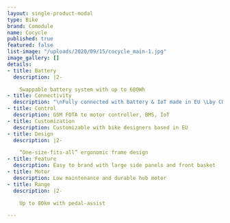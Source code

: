 ```yaml
---
layout: single-product-modal
type: Bike
brand: Comodule
name: Cocycle
published: true
featured: false
list-image: "/uploads/2020/09/15/cocycle_main-1.jpg"
image_gallery: []
details:
- title: Battery
  description: |2-

    Swappable battery system with up to 680Wh
- title: Connectivity
  description: "\nFully connected with battery & IoT made in EU \Lby COMODULE"
- title: Control
  description: GSM FOTA to motor controller, BMS, IoT
- title: Customization
  description: Customizable with bike designers based in EU
- title: Design
  description: |2-

    “One-size-fits-all” ergonomic frame design
- title: Feature
  description: Easy to brand with large side panels and front basket
- title: Motor
  description: Low maintenance and durable hub motor
- title: Range
  description: |2-

    Up to 80km with pedal-assist

---
```

